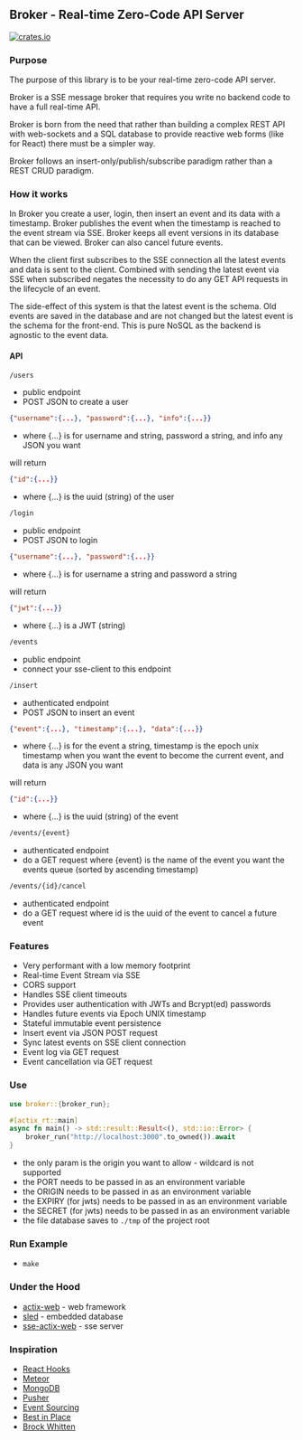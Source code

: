 ## Broker - Real-time Zero-Code API Server

[![crates.io](https://meritbadge.herokuapp.com/broker)](https://crates.io/crates/broker)

### Purpose

The purpose of this library is to be your real-time zero-code API server. 

Broker is a SSE message broker that requires you write no backend code to have a full real-time API.

Broker is born from the need that rather than building a complex REST API with web-sockets and a SQL database to provide reactive web forms (like for React) there must be a simpler way.

Broker follows an insert-only/publish/subscribe paradigm rather than a REST CRUD paradigm. 


### How it works

In Broker you create a user, login, then insert an event and its data with a timestamp. Broker publishes the event when the timestamp is reached to the event stream via SSE. Broker keeps all event versions in its database that can be viewed. Broker can also cancel future events.

When the client first subscribes to the SSE connection all the latest events and data is sent to the client. Combined with sending the latest event via SSE when subscribed negates the necessity to do any GET API requests in the lifecycle of an event.

The side-effect of this system is that the latest event is the schema. Old events are saved in the database and are not changed but the latest event is the schema for the front-end. This is pure NoSQL as the backend is agnostic to the event data.


#### API

```html
/users 
```
- public endpoint
- POST JSON to create a user
```json
{"username":{...}, "password":{...}, "info":{...}}
```
- where {...} is for username and string, password a string, and info any JSON you want

will return
```json
{"id":{...}}
```
- where {...} is the uuid (string) of the user

```html
/login 
```
- public endpoint
- POST JSON to login
```json
{"username":{...}, "password":{...}}
```
- where {...} is for username a string and password a string

will return 
```json
{"jwt":{...}}
```
- where {...} is a JWT (string)

```html 
/events 
```
- public endpoint
- connect your sse-client to this endpoint

```html
/insert 
```
- authenticated endpoint
- POST JSON to insert an event
```json
{"event":{...}, "timestamp":{...}, "data":{...}}
```
- where {...} is for the event a string, timestamp is the epoch unix timestamp when you want the event to become the current event, and data is any JSON you want

will return
```json
{"id":{...}}
```
- where {...} is the uuid (string) of the event

```html
/events/{event}
```
- authenticated endpoint
- do a GET request where {event} is the name of the event you want the events queue (sorted by ascending timestamp)

```html
/events/{id}/cancel
``` 
- authenticated endpoint
- do a GET request where id is the uuid of the event to cancel a future event

### Features

* Very performant with a low memory footprint
* Real-time Event Stream via SSE
* CORS support
* Handles SSE client timeouts
* Provides user authentication with JWTs and Bcrypt(ed) passwords
* Handles future events via Epoch UNIX timestamp
* Stateful immutable event persistence
* Insert event via JSON POST request 
* Sync latest events on SSE client connection
* Event log via GET request
* Event cancellation via GET request

### Use

```rust
use broker::{broker_run};

#[actix_rt::main]
async fn main() -> std::result::Result<(), std::io::Error> {
    broker_run("http://localhost:3000".to_owned()).await
}
```

- the only param is the origin you want to allow - wildcard is not supported
- the PORT needs to be passed in as an environment variable
- the ORIGIN needs to be passed in as an environment variable
- the EXPIRY (for jwts) needs to be passed in as an environment variable
- the SECRET (for jwts) needs to be passed in as an environment variable
- the file database saves to ``` ./tmp ``` of the project root

### Run Example

- ``` make ```

### Under the Hood

- [actix-web](https://crates.io/crates/actix-web) - web framework
- [sled](https://crates.io/crates/sled) - embedded database
- [sse-actix-web](https://crates.io/crates/sse-actix-web) - sse server

### Inspiration

* [React Hooks](https://reactjs.org/docs/hooks-intro.html)
* [Meteor](https://meteor.com)
* [MongoDB](https://www.mongodb.com/)
* [Pusher](https://pusher.com)
* [Event Sourcing](https://microservices.io/patterns/data/event-sourcing.html)
* [Best in Place](https://github.com/bernat/best_in_place)
* [Brock Whitten](https://www.youtube.com/watch?v=qljYMEfVukU)
